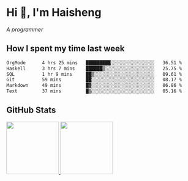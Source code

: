 
# Hi 👋, I'm Haisheng

*A programmer*

<!---
## What I'm reading

[Reading list](https://freizl.github.io/info/books.html)
-->

## How I spent my time last week

<!--START_SECTION:waka-->

```txt
OrgMode      4 hrs 25 mins   █████████░░░░░░░░░░░░░░░░   36.51 %
Haskell      3 hrs 7 mins    ██████▒░░░░░░░░░░░░░░░░░░   25.75 %
SQL          1 hr 9 mins     ██▒░░░░░░░░░░░░░░░░░░░░░░   09.61 %
Git          59 mins         ██░░░░░░░░░░░░░░░░░░░░░░░   08.17 %
Markdown     49 mins         █▓░░░░░░░░░░░░░░░░░░░░░░░   06.86 %
Text         37 mins         █▒░░░░░░░░░░░░░░░░░░░░░░░   05.16 %
```

<!--END_SECTION:waka-->

## GitHub Stats

<a href="https://github.com/hw202207">
  <img height="137px" src="https://github-readme-stats.vercel.app/api?username=freizl&hide_title=false&hide_border=true&show_icons=true&include_all_commits=true&count_private=true&line_height=21&theme=" />
  <img height="137px" src="https://github-readme-stats.vercel.app/api/top-langs/?username=freizl&hide_title=true&hide_border=true&layout=compact&langs_count=6&theme=" />
</a>
